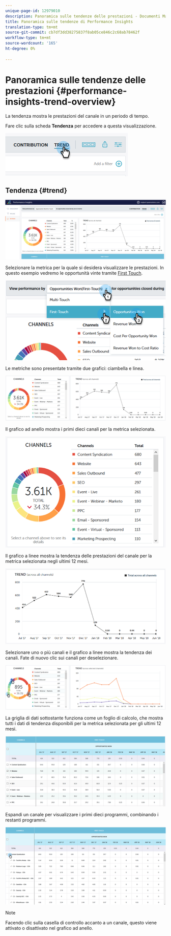 ```yaml
---
unique-page-id: 12979010
description: Panoramica sulle tendenze delle prestazioni - Documenti Marketo - Documentazione del prodotto
title: Panoramica sulle tendenze di Performance Insights
translation-type: tm+mt
source-git-commit: cb7df3dd38275837f8ab05ce846c2c68ab78462f
workflow-type: tm+mt
source-wordcount: '165'
ht-degree: 0%

---
```



# Panoramica sulle tendenze delle prestazioni {#performance-insights-trend-overview}

La tendenza mostra le prestazioni del canale in un periodo di tempo.

Fare clic sulla scheda **Tendenza** per accedere a questa visualizzazione.

![](assets/1.png)

## Tendenza {#trend}

![](assets/2-1.png)

Selezionare la metrica per la quale si desidera visualizzare le prestazioni. In questo esempio vedremo le opportunità vinte tramite [First Touch](/help/marketo/product-docs/reporting/revenue-cycle-analytics/revenue-tools/attribution/understanding-attribution.md).

![](assets/3-2.png)

Le metriche sono presentate tramite due grafici: ciambella e linea.

![](assets/4-1.png)

Il grafico ad anello mostra i primi dieci canali per la metrica selezionata.

![](assets/5-2.png)

Il grafico a linee mostra la tendenza delle prestazioni del canale per la metrica selezionata negli ultimi 12 mesi.

![](assets/6-1.png)

Selezionare uno o più canali e il grafico a linee mostra la tendenza dei canali. Fate di nuovo clic sui canali per deselezionare.

![](assets/7.png)

La griglia di dati sottostante funziona come un foglio di calcolo, che mostra tutti i dati di tendenza disponibili per la metrica selezionata per gli ultimi 12 mesi.

![](assets/8.png)

Espandi un canale per visualizzare i primi dieci programmi, combinando i restanti programmi.

![](assets/9-1.png)

>[!NOTE]
>
>Facendo clic sulla casella di controllo accanto a un canale, questo viene attivato o disattivato nel grafico ad anello.
